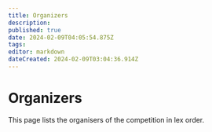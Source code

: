 ```yaml
---
title: Organizers
description: 
published: true
date: 2024-02-09T04:05:54.875Z
tags: 
editor: markdown
dateCreated: 2024-02-09T03:04:36.914Z
---
```


# Organizers
This page lists the organisers of the competition in lex order.